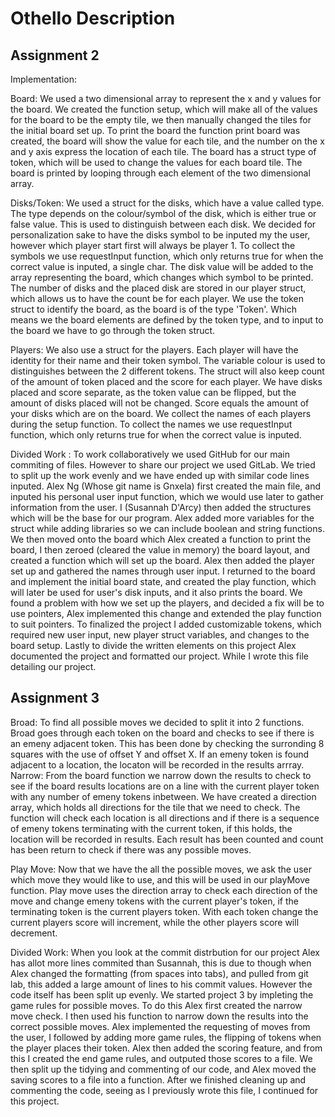 # Othello Description

## Assignment 2

Implementation:

Board:
We used a two dimensional array to represent the x and y values for the board.
We created the function setup, which will make all of the values for the board to be the empty tile, we then manually changed the tiles for the initial board set up.
To print the board the function print board was created, the board will show the value for each tile, and the number on the x and y axis express the location of each tile.
The board has a struct type of token, which will be used to change the values for each board tile. The board is printed by looping through each element of the two dimensional array.  
	

Disks/Token:
We used a struct for the disks, which have a value called type. The type depends on the colour/symbol of the disk, which is either true or false value.  This is used to distinguish between each disk. 
We decided for personalization sake to have the disks symbol to be inputed my the user, however which player start first will always be player 1.  To collect the symbols we use requestInput function, which only returns true for when the correct value is inputed, a single char.
The disk value will be added to the array representing the board, which changes which symbol to be printed. The number of disks and the placed disk are stored in our player struct, which allows us to have the count be for each player.
We use the token struct to identify the board, as the board is of the type 'Token'. Which means we the board elements are defined by the token type, and to input to the board we have to go through the token struct.

Players:
We also use a struct for the players. Each player will have the identity for their name and their token symbol.
The variable colour is used to distinguishes between the 2 different tokens. The struct will also keep count of the amount of token placed and the score for each player.
We have disks placed and score separate, as the token value can be flipped, but the amount of disks placed will not be changed. Score equals the amount of your disks which are on the board.
We collect the names of each players during the setup function. To collect the names we use requestInput function, which only returns true for when the correct value is inputed.


Divided Work :
To work collaboratively we used GitHub for our main commiting of files. However to share our project we used GitLab.
We tried to split up the work evenly and we have ended up with similar code lines inputed. Alex Ng (Whose git name is Gnxela) first created the main file, and inputed his personal user input function, which we would use later to gather information from the user.
I (Susannah D'Arcy) then added the structures which will be the base for our program. Alex added more variables for the struct while adding libraries so we can include boolean and string functions.
We then moved onto the board which Alex created a function to print the board, I then zeroed (cleared the value in memory) the board layout, and created a function which will set up the board.
Alex then added the player set up and gathered the names through user input. I returned to the board and implement the initial board state, and created the play function, which will later be used for user's disk inputs, and it also prints the board.
We found a problem with how we set up the players, and decided a fix will be to use pointers, Alex implemented this change and extended the play function to suit pointers.
To finalized the project I added customizable tokens, which required new user input, new player struct variables, and changes to the board setup.
Lastly to divide the written elements on this project Alex documented the project and formatted our project. While I wrote this file detailing our project.

## Assignment 3

Broad:
To find all possible moves we decided to split it into 2 functions. Broad goes through each token on the board and checks to see if there is an emeny adjacent token.
This has been done by checking the surronding 8 squares with the use of offset Y and offset X. If an emeny token is found adjacent to a location, the locaton will be recorded in the results arrray. 
Narrow:
From the board function we narrow down the results to check to see if the board results locations are on a line with the current player token with any number of emeny tokens inbetween.
We have created a direction array, which holds all directions for the tile that we need to check. The function will check each location is all directions and if there is a sequence of emeny tokens terminating with the current token, if this holds, the location will be recorded in results.
Each result has been counted and count has been return to check if there was any possible moves.

Play Move:
Now that we have the all the possible moves, we ask the user which move they would like to use, and this will be used in our playMove function.
Play move uses the direction array to check each direction of the move and change emeny tokens with the current player's token, if the terminating token is the current players token.
With each token change the current players score will increment, while the other players score will decrement. 

Divided Work:
When you look at the commit distrbution for our project Alex has allot more lines commited than Susannah, this is due to though when Alex changed the formatting (from spaces into tabs), and pulled from git lab, this added a large amount of lines to his commit values. 
However the code itself has been split up evenly. We started project 3 by impleting the game rules for possible moves. To do this Alex first created the narrow move check. I then used his function to narrow down the results into the correct possible moves.
Alex implemented the requesting of moves from the user, I followed by adding more game rules, the flipping of tokens when the player places their token. Alex then added the scoring feature, and from this I created the end game rules, and outputed those scores to a file.
We then split up the tidying and commenting of our code, and Alex moved the saving scores to a file into a function. After we finished cleaning up and commenting the code, seeing as I previously wrote this file, I continued for this project.